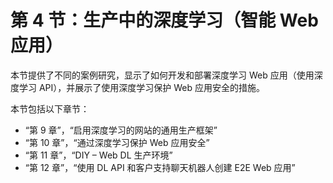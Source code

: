 # 第 4 节：生产中的深度学习（智能 Web 应用）

本节提供了不同的案例研究，显示了如何开发和部署深度学习 Web 应用（使用深度学习 API），并展示了使用深度学习保护 Web 应用安全的措施。

本节包括以下章节：

*   “第 9 章”，“启用深度学习的网站的通用生产框架”
*   “第 10 章”，“通过深度学习保护 Web 应用安全”
*   “第 11 章”，“DIY – Web DL 生产环境”
*   “第 12 章”，“使用 DL API 和客户支持聊天机器人创建 E2E Web 应用”